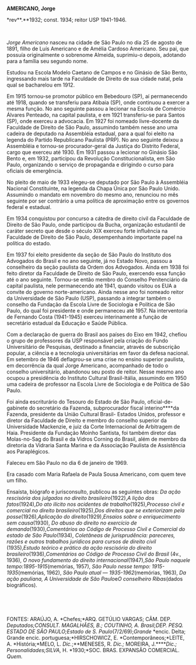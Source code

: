 **AMERICANO, Jorge**

\*rev**.**1932; const. 1934; reitor USP 1941-1946.

 

*Jorge Americano* nasceu na cidade de São Paulo no dia 25 de agosto de
1891, filho de Luís Americano e de Amélia Cardoso Americano. Seu pai,
que possuía originalmente o sobrenome Almeida, suprimiu-o depois,
adotando para a família seu segundo nome.

Estudou na Escola Modelo Caetano de Campos e no Ginásio de São Bento,
ingressando mais tarde na Faculdade de Direito de sua cidade natal, pela
qual se bacharelou em 1912.

Em 1915 tornou-se promotor público em Bebedouro (SP), aí permanecendo
até 1918, quando se transferiu para Atibaia (SP), onde continuou a
exercer a mesma função. No ano seguinte passou a lecionar na Escola de
Comércio Álvares Penteado, na capital paulista, e em 1921 transferiu-se
para Santos (SP), onde exerceu a advocacia. Em 1927 foi nomeado
livre-docente da Faculdade de Direito de São Paulo, assumindo também
nesse ano uma cadeira de deputado na Assembléia estadual, para a qual
foi eleito na legenda do Partido Republicano Paulista (PRP). No ano
seguinte deixou a Assembléia e tornou-se procurador-geral da Justiça do
Distrito Federal, cargo que exerceu até 1930. Em 1931 passou a lecionar
no Ginásio São Bento e, em 1932, participou da Revolução
Constitucionalista, em São Paulo, organizando o serviço de propaganda e
dirigindo o curso para oficiais de emergência.

No pleito de maio de 1933 elegeu-se deputado por São Paulo à Assembléia
Nacional Constituinte, na legenda da Chapa Única por São Paulo Unido.
Assumindo o mandato em novembro do mesmo ano, renunciou no mês seguinte
por ser contrário a uma política de aproximação entre os governos
federal e estadual.

Em 1934 conquistou por concurso a cátedra de direito civil da Faculdade
de Direito de São Paulo, onde participou da Bucha, organização
estudantil de caráter secreto que desde o século XIX exerceu forte
influência na Faculdade de Direito de São Paulo, desempenhando
importante papel na política do estado.

Em 1937 foi eleito presidente da seção de São Paulo do Instituto dos
Advogados do Brasil e no ano seguinte, já no Estado Novo, passou a
conselheiro da seção paulista da Ordem dos Advogados. Ainda em 1938 foi
feito diretor da Faculdade de Direito de São Paulo, exercendo essa
função até o ano seguinte. Tornou-se então membro do Conselho
Penitenciário da capital paulista, nele permanecendo até 1941, quando
visitou os EUA a convite do governo norte-americano. Ainda nesse ano foi
nomeado reitor da Universidade de São Paulo (USP), passando a integrar
também o conselho da Fundação da Escola Livre de Sociologia e Política
de São Paulo, do qual foi presidente e onde permaneceu até 1957. Na
interventoria de Fernando Costa (1941-1945) exerceu interinamente a
função de secretário estadual da Educação e Saúde Pública.

Com a declaração de guerra do Brasil aos países do Eixo em 1942, chefiou
o grupo de professores da USP responsável pela criação do Fundo
Universitário de Pesquisas, destinado a financiar, através de subscrição
popular, a ciência e a tecnologia universitárias em favor da defesa
nacional. Em setembro de 1946 deflagrou-se uma crise no ensino superior
paulista, em decorrência da qual Jorge Americano, acompanhado de todo o
conselho universitário, abandonou seu posto de reitor. Nesse mesmo ano
ocupou a presidência do Instituto Cultural Brasil-Itália, assumindo em
1950 uma cadeira de professor na Escola Livre de Sociologia e de
Política de São Paulo.

Foi ainda escriturário do Tesouro do Estado de São Paulo,
oficial-de-gabinete do secretário da Fazenda, subprocurador fiscal
interino****da Fazenda, presidente da União Cultural Brasil- Estados
Unidos, professor e diretor da Faculdade de Direito e membro do conselho
superior da Universidade Mackenzie, e juiz da Corte Internacional de
Arbitragem de Haia. Presidente da Fundação Moinho Santista, foi também
diretor das Molas-no-Sag do Brasil e da Vidros Corning do Brasil, além
de membro da diretoria da Vidraria Santa Marina e da Associação Paulista
de Assistência aos Paraplégicos.

Faleceu em São Paulo no dia 6 de janeiro de 1969.

Era casado com Maria Rafaela de Paula Sousa Americano, com quem teve um
filho.

Ensaísta, biógrafo e jurisconsulto, publicou as seguintes obras: *Da
ação rescisória dos* *julgados no direito brasileiro*(1922),*A lição*
*dos fatos*(1924),*Do ato ilícito nos acidentes* *de
trabalho*(1925),*Processo civil e comercial* *no direito
brasileiro*(1925),*Dos direitos que* *se exteriorizam pela
posse*(1926),*Aplicação* *do direito*(1929),*Ensaios sobre o
enriquecimento sem causa*(1930), *Do abuso do direito* *no exercício de
demanda*(1930),*Comentários ao Código de Processo Civil e Comercial* *do
estado de São Paulo*(1934), *Coletâneas de* *jurisprudência: pareceres,
razões e outros trabalhos jurídicos para cursos de direito civil*
(1935),*Estudo teórico e prático da ação rescisória do direito
brasileiro*(1936),*Comentários ao Código de Processo Civil do Brasil*
(4v., 1936), *O novo fundamento do direito* *internacional*(1947),*São
Paulo naquele tempo:1895-1915*(memórias, 1957), *São Paulo* *nesse
tempo: 1915-1935*(memórias, 1962), *São Paulo atual —
1935-1962*(memórias, 1963), *Da ação pauliana, A Universidade de São*
*Paulo*e*O conselheiro Ribas*(dados biográficos).

 

 

FONTES: ARAÚJO, A. *Chefes;*ARQ. GETÚLIO VARGAS; CÂM. DEP.
*Deputados;*CONSULT. MAGALHÃES, B.; COUTINHO, A. *Brasil;*DEP. PESQ.
ESTADO DE SÃO PAULO;*Estado de S. Paulo*****(7/2/69);*Grande* *encic.
Delta; Grande encic. portuguesa;*HIRSCHOWICZ, E. *Contemporâneos;*LEITE,
A. *História;*MELO, L. *Dic.*;**MENESES, R. *Dic.;* MOREIRA,
J.*****Dic.; Personalidades;*SILVA*,* H. *1930;*SOC. BRAS. EXPANSÃO
COMERCIAL. *Quem.*

 
